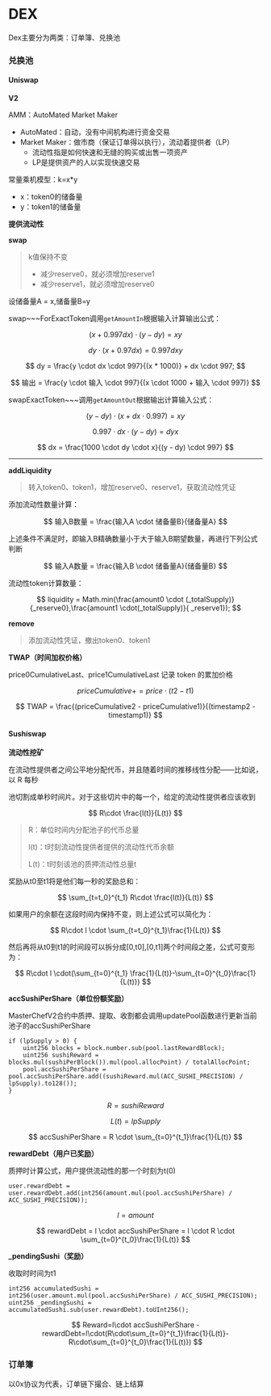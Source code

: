 # DEX

Dex主要分为两类：订单簿、兑换池

### 兑换池

#### Uniswap

**V2**

AMM：AutoMated Market Maker

* AutoMated：自动，没有中间机构进行资金交易
* Market Maker：做市商（保证订单得以执行），流动着提供者（LP）
  * 流动性指是如何快速和无缝的购买或出售一项资产
  * LP是提供资产的人以实现快速交易

常量乘机模型：k=x\*y

* x：token0的储备量
* y：token1的储备量

**提供流动性**

**swap**

> k值保持不变
>
> * 减少reserve0，就必须增加reserve1
> * 减少reserve1，就必须增加reserve0

设储备量A = x,储备量B=y

swap\~\~\~ForExactToken调用`getAmountIn`根据输入计算输出公式：

$$
(x + 0.997dx)\cdot(y - dy) = xy
$$

$$
dy \cdot (x + 0.97dx) = 0.997dxy
$$

$$
dy = \frac{y \cdot dx \cdot 997}{(x * 1000)} + dx \cdot 997;
$$

$$
输出 = \frac{y \cdot 输入 \cdot 997}{(x \cdot 1000 + 输入 \cdot 997)}
$$

swapExactToken\~\~\~调用`getAmountOut`根据输出计算输入公式：

$$
(y - dy)\cdot(x + dx\cdot0.997) = xy
$$

$$
0.997\cdot dx \cdot(y - dy) = dyx
$$

$$
dx = \frac{1000 \cdot dy \cdot x}{(y - dy) \cdot 997}
$$

***

**addLiquidity**

> 转入token0、token1，增加reserve0、reserve1，获取流动性凭证

添加流动性数量计算：

$$
输入B数量 = \frac{输入A \cdot 储备量B}{储备量A}
$$

上述条件不满足时，即输入B精确数量小于大于输入B期望数量，再进行下列公式判断

$$
输入A数量 = \frac{输入B \cdot 储备量A}{储备量B}
$$

流动性token计算数量：

$$
liquidity = Math.min(\frac{amount0 \cdot (_totalSupply)}{_reserve0},\frac{amount1 \cdot(_totalSupply)}{ _reserve1});
$$

**remove**

> 添加流动性凭证，撤出token0、token1

**TWAP（时间加权价格）**

price0CumulativeLast、price1CumulativeLast 记录 token 的累加价格

$$
priceCumulative += price \cdot (t2 - t1)
$$

$$
TWAP = \frac{(priceCumulative2 - priceCumulative1)}{(timestamp2 - timestamp1)}
$$

#### Sushiswap

**流动性挖矿**

在流动性提供者之间公平地分配代币，并且随着时间的推移线性分配——比如说，以 R 每秒

池切割成单秒时间片。对于这些切片中的每一个，给定的流动性提供者应该收到

$$
R\cdot \frac{l(t)}{L(t)}
$$

> R：单位时间内分配池子的代币总量
>
> l(t)：t时刻流动性提供者提供的流动性代币余额
>
> L(t)：t时刻该池的质押流动性总量t

奖励从t0至t1将是他们每一秒的奖励总和：

$$
\sum_{t=t_0}^{t_1} R\cdot \frac{l(t)}{L(t)}
$$

如果用户的余额在这段时间内保持不变，则上述公式可以简化为：

$$
R\cdot l \cdot \sum_{t=t_0}^{t_1}\frac{1}{L(t)}
$$

然后再将从t0到t1的时间段可以拆分成\[0,t0],\[0,t1]两个时间段之差，公式可变形为：

$$
R\cdot l \cdot(\sum_{t=0}^{t_1} \frac{1}{L(t)}-\sum_{t=0}^{t_0}\frac{1}{L(t)})
$$

**accSushiPerShare（单位份额奖励）**

MasterChefV2合约中质押、提取、收割都会调用updatePool函数进行更新当前池子的accSushiPerShare

```solidity
if (lpSupply > 0) {
    uint256 blocks = block.number.sub(pool.lastRewardBlock);
    uint256 sushiReward = blocks.mul(sushiPerBlock()).mul(pool.allocPoint) / totalAllocPoint;
    pool.accSushiPerShare = pool.accSushiPerShare.add((sushiReward.mul(ACC_SUSHI_PRECISION) / lpSupply).to128());
}
```

$$
R = sushiReward
$$

$$
L(t) = lpSupply
$$

$$
accSushiPerShare = R \cdot \sum_{t=0}^{t_1}\frac{1}{L(t)}
$$

**rewardDebt（用户已奖励）**

质押时计算公式，用户提供流动性的那一个时刻为t(0)

```solidity
user.rewardDebt = user.rewardDebt.add(int256(amount.mul(pool.accSushiPerShare) / ACC_SUSHI_PRECISION));
```

$$
l = amount
$$

$$
rewardDebt = l \cdot accSushiPerShare = l \cdot R \cdot \sum_{t=0}^{t_0}\frac{1}{L(t)}
$$

**\_pendingSushi（奖励）**

收取时时间为t1

```solidity
int256 accumulatedSushi = int256(user.amount.mul(pool.accSushiPerShare) / ACC_SUSHI_PRECISION);
uint256 _pendingSushi = accumulatedSushi.sub(user.rewardDebt).toUInt256();
```

$$
Reward=l\cdot accSushiPerShare - rewardDebt=l\cdot(R\cdot\sum_{t=0}^{t_1}\frac{1}{L(t)}-R\cdot\sum_{t=0}^{t_0}\frac{1}{L(t)})
$$

### 订单簿

以0x协议为代表，订单链下撮合、链上结算
